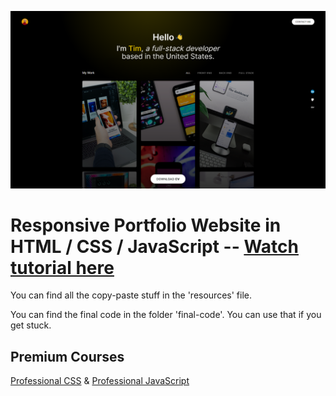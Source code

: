 ![](project-screenshot.png)

# Responsive Portfolio Website in HTML / CSS / JavaScript -- [Watch tutorial here](https://youtube.com/)

You can find all the copy-paste stuff in the 'resources' file.

You can find the final code in the folder 'final-code'. You can use that if you get stuck.

## Premium Courses
[Professional CSS](https://bytegrad.com/courses/professional-css) &
[Professional JavaScript](https://bytegrad.com/courses/professional-javascript)